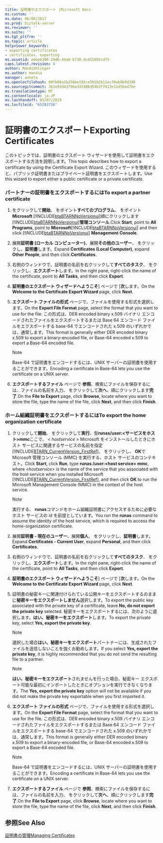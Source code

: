 ```yaml
---
title: 証明書のエクスポート |Microsoft Docs
ms.custom: ''
ms.date: 06/08/2017
ms.prod: biztalk-server
ms.reviewer: ''
ms.suite: ''
ms.tgt_pltfrm: ''
ms.topic: article
helpviewer_keywords:
- exporting certificates
- certificates, exporting
ms.assetid: edeeb300-19d6-44a8-b730-dcd15891cdf9
caps.latest.revision: 4
author: MandiOhlinger
ms.author: mandia
manager: anneta
ms.openlocfilehash: 00fb00a1b256be192ce591b2b11ec70ab9b9d398
ms.sourcegitcommit: 381e83d43796a345488d54b3f7413e11d56ad7be
ms.translationtype: MT
ms.contentlocale: ja-JP
ms.lasthandoff: 05/07/2019
ms.locfileid: "65283726"
---
```

# <a name="exporting-certificates"></a><span data-ttu-id="6ac49-102">証明書のエクスポート</span><span class="sxs-lookup"><span data-stu-id="6ac49-102">Exporting Certificates</span></span>
<span data-ttu-id="6ac49-103">このトピックでは、証明書のエクスポート ウィザードを使用して証明書をエクスポートする方法を説明します。</span><span class="sxs-lookup"><span data-stu-id="6ac49-103">This topic describes how to export a certificate by using the Certificate Export Wizard.</span></span> <span data-ttu-id="6ac49-104">このウィザードを使用すると、パブリック証明書またはプライベート証明書をエクスポートします。</span><span class="sxs-lookup"><span data-stu-id="6ac49-104">Use this wizard to export either a public certificate or a private certificate.</span></span>  
  
### <a name="to-export-a-partner-certificate"></a><span data-ttu-id="6ac49-105">パートナーの証明書をエクスポートするには</span><span class="sxs-lookup"><span data-stu-id="6ac49-105">To export a partner certificate</span></span>  
  
1. <span data-ttu-id="6ac49-106">をクリックして**開始**、 をポイント**すべてのプログラム**、 をポイント**Microsoft** [!INCLUDE[btaBTARNNoVersionui](../../includes/btabtarnnoversionui-md.md)]順にクリックします[!INCLUDE[btaBTARNNoVersionui](../../includes/btabtarnnoversionui-md.md)]**管理コンソール**.</span><span class="sxs-lookup"><span data-stu-id="6ac49-106">Click **Start**, point to **All Programs**, point to **Microsoft**[!INCLUDE[btaBTARNNoVersionui](../../includes/btabtarnnoversionui-md.md)] and then click [!INCLUDE[btaBTARNNoVersionui](../../includes/btabtarnnoversionui-md.md)] **Management Console**.</span></span>  
  
2. <span data-ttu-id="6ac49-107">展開**証明書 (ローカル コンピューター)**、展開**その他のユーザー**、 をクリックし、**証明書**します。</span><span class="sxs-lookup"><span data-stu-id="6ac49-107">Expand **Certificates (Local Computer)**, expand **Other People**, and then click **Certificates**.</span></span>  
  
3. <span data-ttu-id="6ac49-108">右側のウィンドウで、証明書の名前を右クリックして**すべてのタスク**、 をクリックし、**エクスポート**します。</span><span class="sxs-lookup"><span data-stu-id="6ac49-108">In the right pane, right-click the name of the certificate, point to **All Tasks**, and then click **Export**.</span></span>  
  
4. <span data-ttu-id="6ac49-109">**証明書のエクスポート ウィザードへようこそ**] ページで [**次**します。</span><span class="sxs-lookup"><span data-stu-id="6ac49-109">On the **Welcome to the Certificate Export Wizard** page, click **Next**.</span></span>  
  
5. <span data-ttu-id="6ac49-110">**エクスポート ファイルの形式** ページで、ファイルを使用する形式を選択します。</span><span class="sxs-lookup"><span data-stu-id="6ac49-110">On the **Export File Format** page, select the format that you want to use for the file.</span></span> <span data-ttu-id="6ac49-111">この形式は、DER encoded binary x.509 バイナリ エンコードされたファイルをエクスポートするまたは Base 64 エンコード ファイルをエクスポートする base-64 でエンコードされた x.509 のいずれかでは、通常します。</span><span class="sxs-lookup"><span data-stu-id="6ac49-111">This format is generally either DER encoded binary x.509 to export a binary-encoded file, or Base-64 encoded x.509 to export a Base-64 encoded file.</span></span>  
  
   > [!NOTE]
   >  <span data-ttu-id="6ac49-112">Base-64 で証明書をエンコードするには、UNIX サーバーの証明書を使用することができます。</span><span class="sxs-lookup"><span data-stu-id="6ac49-112">Encoding a certificate in Base-64 lets you use the certificate on a UNIX server.</span></span>  
  
6. <span data-ttu-id="6ac49-113">**エクスポートするファイル** ページで **参照**、検索にファイルを保存するには、ファイルの名前を入力、 をクリックして**次へ**、順にクリックします**完了**.</span><span class="sxs-lookup"><span data-stu-id="6ac49-113">On the **File to Export** page, click **Browse**, locate where you want to store the file, type the name of the file, click **Next**, and then click **Finish**.</span></span>  
  
### <a name="to-export-the-home-organization-certificate"></a><span data-ttu-id="6ac49-114">ホーム組織証明書をエクスポートするには</span><span class="sxs-lookup"><span data-stu-id="6ac49-114">To export the home organization certificate</span></span>  
  
1. <span data-ttu-id="6ac49-115">クリックして**開始**、 をクリックして**実行**、型**runas/user:\<サービスをホスト\>mmc**ここで、 \< *hostservice* \> Microsoft をインストールしたときにホスト サービスに関連するサービスの名前を指定[!INCLUDE[BTARN_CurrentVersion_FirstRef](../../includes/btarn-currentversion-firstref-md.md)]、 をクリックし、 **OK**で Microsoft 管理コンソール (MMC) を実行する、ホスト サービスのコンテキスト。</span><span class="sxs-lookup"><span data-stu-id="6ac49-115">Click **Start**, click **Run**, type **runas /user:\<host service\> mmc**, where \<*hostservice*\> is the name of the service that you associated with the host service when you installed Microsoft [!INCLUDE[BTARN_CurrentVersion_FirstRef](../../includes/btarn-currentversion-firstref-md.md)], and then click **OK** to run the Microsoft Management Console (MMC) in the context of the host service.</span></span>  
  
   > [!NOTE]
   >  <span data-ttu-id="6ac49-116">実行する、 **runas**コマンドをホーム組織証明書にアクセスするために必要なホスト サービスの id を前提としています。</span><span class="sxs-lookup"><span data-stu-id="6ac49-116">You run the **runas** command to assume the identity of the host service, which is required to access the home-organization certificate.</span></span>  
  
2. <span data-ttu-id="6ac49-117">展開**証明書 - 現在のユーザー**、展開**個人**、 をクリックし、**証明書**します。</span><span class="sxs-lookup"><span data-stu-id="6ac49-117">Expand **Certificates - Current User**, expand **Personal**, and then click **Certificates**.</span></span>  
  
3. <span data-ttu-id="6ac49-118">右側のウィンドウで、証明書の名前を右クリックして**すべてのタスク**、 をクリックし、**エクスポート**します。</span><span class="sxs-lookup"><span data-stu-id="6ac49-118">In the right pane, right-click the name of the certificate, point to **All Tasks**, and then click **Export**.</span></span>  
  
4. <span data-ttu-id="6ac49-119">**証明書のエクスポート ウィザードへようこそ**] ページで [**次**します。</span><span class="sxs-lookup"><span data-stu-id="6ac49-119">On the **Welcome to the Certificate Export Wizard** page, click **Next**.</span></span>  
  
5. <span data-ttu-id="6ac49-120">証明書の秘密キーに関連付けられている公開キーをエクスポートするのままに**秘密キーをエクスポートしません**選択します。</span><span class="sxs-lookup"><span data-stu-id="6ac49-120">To export the public key associated with the private key of a certificate, leave **No, do not export the private key** selected.</span></span> <span data-ttu-id="6ac49-121">秘密キーをエクスポートするには、次のように選択します。**はい、秘密キーをエクスポート**します。</span><span class="sxs-lookup"><span data-stu-id="6ac49-121">To export the private key, select **Yes, export the private key**.</span></span>  
  
   > [!NOTE]
   >  <span data-ttu-id="6ac49-122">選択した場合**はい、秘密キーをエクスポート**パートナーには、生成されたファイルを送信しないことを強くお勧めします。</span><span class="sxs-lookup"><span data-stu-id="6ac49-122">If you select **Yes, export the private key**, it is highly recommended that you do not send the resulting file to a partner.</span></span>  
  
   > [!NOTE]
   >  <span data-ttu-id="6ac49-123">**はい、秘密キーをエクスポート**されませんを行った場合、秘密キー エクスポート可能な最初にインポートしたときにオプションを実行できなくなります。</span><span class="sxs-lookup"><span data-stu-id="6ac49-123">The **Yes, export the private key** option will not be available if you did not make the private key exportable when you first imported it.</span></span>  
  
6. <span data-ttu-id="6ac49-124">**エクスポート ファイルの形式** ページで、ファイルを使用する形式を選択します。</span><span class="sxs-lookup"><span data-stu-id="6ac49-124">On the **Export File Format** page, select the format that you want to use for the file.</span></span> <span data-ttu-id="6ac49-125">この形式は、DER encoded binary x.509 バイナリ エンコードされたファイルをエクスポートするまたは Base 64 エンコード ファイルをエクスポートする base-64 でエンコードされた x.509 のいずれかでは、通常します。</span><span class="sxs-lookup"><span data-stu-id="6ac49-125">This format is generally either DER encoded binary x.509 to export a binary-encoded file, or Base-64 encoded x.509 to export a Base-64 encoded file.</span></span>  
  
   > [!NOTE]
   >  <span data-ttu-id="6ac49-126">Base-64 で証明書をエンコードするには、UNIX サーバーの証明書を使用することができます。</span><span class="sxs-lookup"><span data-stu-id="6ac49-126">Encoding a certificate in Base-64 lets you use the certificate on a UNIX server.</span></span>  
  
7. <span data-ttu-id="6ac49-127">**エクスポートするファイル** ページで **参照**、検索にファイルを保存するには、ファイルの名前を入力、 をクリックして**次へ**、順にクリックします**完了**.</span><span class="sxs-lookup"><span data-stu-id="6ac49-127">On the **File to Export** page, click **Browse**, locate where you want to store the file, type the name of the file, click **Next**, and then click **Finish**.</span></span>  
  
## <a name="see-also"></a><span data-ttu-id="6ac49-128">参照</span><span class="sxs-lookup"><span data-stu-id="6ac49-128">See Also</span></span>  
 [<span data-ttu-id="6ac49-129">証明書の管理</span><span class="sxs-lookup"><span data-stu-id="6ac49-129">Managing Certificates</span></span>](../../adapters-and-accelerators/accelerator-rosettanet/managing-certificates1.md)
